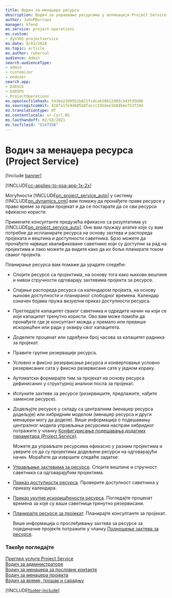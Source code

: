 ```yaml
---
title: Водич за менаџера ресурса
description: Водич за управљање ресурсима у апликацији Project Service
author: JohnPBurrows
manager: kfend
ms.service: project-operations
ms.custom:
- dyn365-projectservice
ms.date: 8/03/2018
ms.topic: article
ms.author: ruhercul
audience: Admin
search.audienceType:
- admin
- customizer
- enduser
search.app:
- D365CE
- D365PS
- ProjectOperations
ms.openlocfilehash: 543be23d95b1b821fcdca628612d03c343fd5b06
ms.sourcegitcommit: 418fa1fe9d605b8faccc2d5dee1b04b4e753f194
ms.translationtype: HT
ms.contentlocale: sr-Cyrl-RS
ms.lasthandoff: 02/10/2021
ms.locfileid: "5147356"
---
```

# <a name="resource-manager-guide-project-service"></a>Водич за менаџера ресурса (Project Service)

[!include [banner](../includes/psa-now-project-operations.md)]

[!INCLUDE[cc-applies-to-psa-app-1x-2x](../includes/cc-applies-to-psa-app-1x-2x.md)]

Могућности [!INCLUDE[pn_project_service_auto](../includes/pn-project-service-auto.md)] у систему [!INCLUDE[pn_dynamics_crm](../includes/pn-dynamics-crm.md)] вам помажу да пронађете праве ресурсе у право време за прави пројекат и да се постарате да се сви ресурси ефикасно користе.  
  
 Примените консултанте предузећа ефикасно са резултатима уз [!INCLUDE[pn_project_service_auto](../includes/pn-project-service-auto.md)]. Оне вам пружају алатке које су вам потребне да испланирате ресурса на основу захтева и распореда пројеката и вештина и доступности саветника. Брзо можете да пронађете највише квалификоване саветнике који су доступни за рад на пројектима и лако можете да видите како да их боље планирате током сваког пројекта.  
  
 Планирање ресурса вам помаже да урадите следеће:  
  
- Спојите ресурсе са пројектима, на основу тога како њихове вештине и нивои стручности одговарају захтевима пројекта за ресурсе.  
  
- Спајање распореда ресурса са календаром пројекта, на основу њихове доступности и планираног слободног времена. Календар означен бојама пружа визуелни приказ доступности ресурса.  
  
- Прегледајте капацитет сваког саветника и одредите начин на који се који капацитет тренутно користи. Ово вам може помоћи да пронађете где је консултант можда у премало или превише искоришћен или ради у оквиру свог капацитета.  
  
- Доделите проценат или одређени број часова за капацитет радника за пројекат.  
  
- Правите групне резервације ресурса.  
  
- Условно и фиксно резервисање ресурса и конвертовање условно резервисаних сата у фиксно резервисане сате у једном кораку.  
  
- Аутоматски формирајте тим за пројекат на основу ресурса дефинисаних у структурној анализи посла за пројекат.  
  
- Испуните захтеве за ресурсе (резервишите, предлажите, нађите заменске ресурсе).  
  
- Додељујте ресурсе у складу са централним (менаџер ресурса додељује) или хибридним моделом (менаџер ресурса и други менаџери могу да доделе). Више информација о подешавању централног модела управљања ресурсима наспрам хибридног потражите у чланку [Конфигурисање подешавања додатних параметара (Project Service)](../psa/configure-additional-parameters-settings.md).  
  
  Можете да управљате ресурсима ефикасно у разним пројектима и уверите се да су пројектима додељени ресурси на одговарајући начин. Мораћете да извршите следеће задатке:  
  
- [Управљање захтевима за ресурсе](../psa/manage-resource-requests.md). Спојите вештине и стручност саветника са одговарајућим пројектима.  
  
- [Приказ доступности ресурса](../psa/view-resource-availability.md). Проверите доступност саветника у приказу календара.  
  
- [Приказ укупне искоришћености ресурса](../psa/view-resource-utilization.md). Погледајте проценат времена за које су ваши саветници тренутно резервисани.  
  
- [Планирајте ресурсе за пројекат](../psa/schedule-resources-project.md). Планирајте консултанте за пројекат.  
  
  Више информација о прослеђивању захтева за ресурсе за појединачне пројекте потражите у чланку [Подношење захтева за ресурсе](../psa/submit-resource-requests.md).  
  
### <a name="see-also"></a>Такође погледајте  
 [Преглед услуге Project Service](../psa/overview.md)   
 [Водич за администраторе](../psa/admin-guide.md)   
 [Водич за менаџера за пословне контакте](../psa/account-manager-guide.md)   
 [Водич за менаџера пројекта](../psa/project-manager-guide.md)   
 [Водич за време, трошак и сарадњу](../psa/time-expense-collaboration-guide.md)


[!INCLUDE[footer-include](../includes/footer-banner.md)]